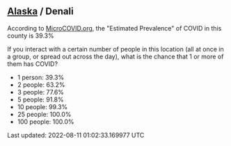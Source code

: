 
## [Alaska](/united-states/alaska) / Denali

According to [MicroCOVID.org](http://microcovid.org),
the "Estimated Prevalence" of COVID in this county is 39.3%

If you interact with a certain number of people in this location
(all at once in a group, or spread out across the day), what is the chance that
1 or more of them has COVID?

- 1 person: 39.3%
- 2 people: 63.2%
- 3 people: 77.6%
- 5 people: 91.8%
- 10 people: 99.3%
- 25 people: 100.0%
- 100 people: 100.0%

Last updated: 2022-08-11 01:02:33.169977 UTC
